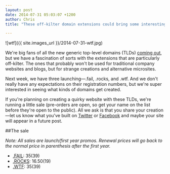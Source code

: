 ```yaml
---
layout: post
date: 2014-07-31 05:03:07 +1200
author: Chris
title: "These off-kilter domain extensions could bring some interesting websites"

---
```


<!-- excerpt -->

![wtf]({{ site.images_url }}/2014-07-31-wtf.jpg)

We're big fans of all the new generic top-level domains (TLDs) [coming out](https://iwantmyname.com/domains/new-gtld-launch-dates), but we have a fascination of sorts with the extensions that are particularly off-kilter. The ones that probably won't be used for traditional company websites and blogs, but for strange creations and alternative microsites.

Next week, we have three launching—.fail, .rocks, and .wtf. And we don't really have any expectations on their registration numbers, but we're super interested in seeing what kinds of domains get created.

<!-- /excerpt -->

If you're planning on creating a quirky website with these TLDs, we're running a little sale (pre-orders are open, so get your name on the list before they're open to the public). All we ask is that you share your creation—let us know what you've built on [Twitter](https://twitter.com/iwantmyname) or [Facebook](https://www.facebook.com/iwantmyname) and maybe your site will appear in a future post.

##The sale

*Note: All sales are launch/first year promos. Renewal prices will go back to the normal price in parenthesis after the first year.*

+ [.FAIL](https://iwantmyname.com/domains/dot-fail): $35 ($39)
+ [.ROCKS](https://iwantmyname.com/domains/dot-rocks): $16.50 ($19)
+ [.WTF](https://iwantmyname.com/domains/dot-wtf): $35 ($39)
